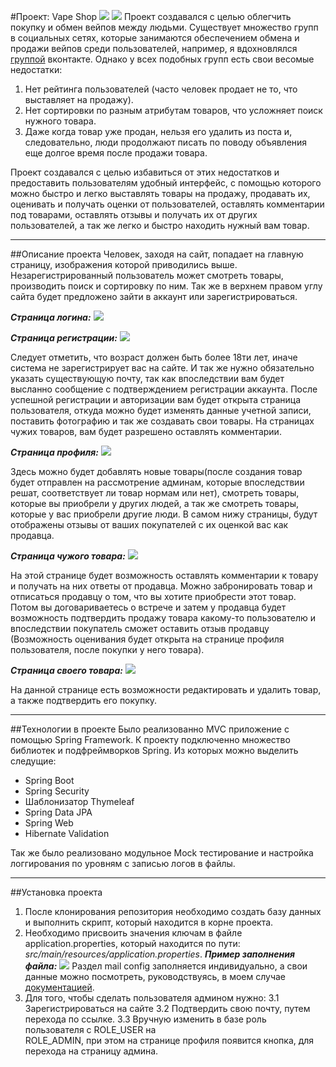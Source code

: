 #Проект: Vape Shop
![](https://sun9-88.userapi.com/impg/cPALhr_ZU7ose-i_n8l2N1QHUNn8ZJ57Z-6q8A/9BnJDfl_B2w.jpg?size=2487x1272&quality=96&sign=3748bc063e3fe73db453e99fedcb0883&type=album)
![](https://sun9-60.userapi.com/impg/49I_S5R7pTFUhgIZ-YzlOsjpyr4Aw_jZOzrPuQ/vvhsYnuIbeg.jpg?size=2491x1270&quality=96&sign=aa7e0241470714ae3e1234358c99735b&type=album)
Проект создавался с целью облегчить покупку и обмен вейпов между людьми. Существует множество групп в социальных сетях, которые занимаются обеспечением обмена и продажи вейпов среди пользователей, например, я вдохновлялся [группой](https://vk.com/novosib54vp) вконтакте. Однако у всех подобных групп есть свои весомые недостатки:
1. Нет рейтинга пользователей (часто человек продает не то, что выставляет на продажу).
2. Нет сортировки по разным атрибутам товаров, что усложняет поиск нужного товара.
3. Даже когда товар уже продан, нельзя его удалить из поста и, следовательно, люди продолжают писать по поводу объявления еще долгое время после продажи товара.

Проект создавался с целью избавиться от этих недостатков и предоставить пользователям удобный интерфейс, с помощью которого можно быстро и легко выставлять товары на продажу, продавать их, оценивать и получать оценки от пользователей, оставлять комментарии под товарами, оставлять отзывы и получать их от других пользователей, а так же легко и быстро находить нужный вам товар.

---

##Описание проекта
Человек, заходя на сайт, попадает на главную страницу, изображения которой приводились выше. Незарегистрированный пользователь может смотреть товары, производить поиск и сортировку по ним. Так же в верхнем правом углу сайта будет предложено зайти в аккаунт или зарегистрироваться.

___Страница логина:___
![](https://sun9-75.userapi.com/impg/DuxOEMXcvwakZuBrj0lBxk6bh53_R-oX-DKE3g/tgk_cFOVNbI.jpg?size=2493x1270&quality=96&sign=286fc5f4750434687d2e9baae8ef85b6&type=album)

___Страница регистрации:___
![](https://sun9-73.userapi.com/impg/sEo9A5gfts-pzr7tJp9L7Zl_ouvC_CUPLMtcnQ/81hSpjX4ngg.jpg?size=2489x1275&quality=96&sign=80036f76ab9392e4163c08db6a086b09&type=album)

Следует отметить, что возраст должен быть более 18ти лет, иначе система не зарегистрирует вас на сайте. И так же нужно обязательно указать существующую почту, так как впоследствии вам будет высланно сообщение с подтверждением регистрации аккаунта.
После успешной регистрации и авторизации вам будет открыта страница пользователя, откуда можно будет изменять данные учетной записи, поставить фотографию и так же создавать свои товары. На страницах чужих товаров, вам будет разрешено оставлять комментарии.

___Страница профиля:___
![](https://sun9-86.userapi.com/impg/JqcftM1g68kIsuRiOYMNv1Yo1E4tRAs8W5FKeA/kEAgXrLlzoU.jpg?size=2489x1276&quality=96&sign=ca80f0f0899913abe5da5ad331a25528&type=album)

Здесь можно будет добавлять новые товары(после создания товар будет отправлен на рассмотрение админам, которые впоследствии решат, соответствует ли товар нормам или нет), смотреть товары, которые вы приобрели у других людей, а так же смотреть товары, которые у вас приобрели другие люди. В самом нижу страницы, будут отображены отзывы от ваших покупателей с их оценкой вас как продавца.

___Страница чужого товара:___
![](https://sun9-87.userapi.com/impg/_QLEaiTN9OkjF6vHjteDIUCUZszBi3Q3qtMqXg/qlVEK_5wrno.jpg?size=1321x1158&quality=96&sign=3471b6b2a95acacf0d01457bd141a747&type=album)

На этой странице будет возможность оставлять комментарии к товару и получать на них ответы от продавца. Можно забронировать товар и отписаться продавцу о том, что вы хотите приобрести этот товар. Потом вы договариваетесь о встрече и затем у продавца будет возможность подтвердить продажу товара какому-то пользователю и впоследствии покупатель сможет оставить отзыв продавцу (Возможность оценивания будет открыта на странице профиля пользователя, после покупки у него товара).

___Страница своего товара:___
![](https://sun9-34.userapi.com/impg/olU_t5AlkMIKO1GXwZx9gi33L229keir7NdSGQ/YUJ8bFEfz3k.jpg?size=1325x1133&quality=96&sign=5d94eb35a06e4dfeab3de0db4f245777&type=album)

На данной странице есть возможности редактировать и удалить товар, а также подтвердить его покупку.

---

##Технологии в проекте
Было реализованно MVC приложение с помощью Spring Framework.
К проекту подключенно множество библиотек и подфреймворков Spring. Из которых можно выделить следущие:
* Spring Boot
* Spring Security
* Шаблонизатор Thymeleaf
* Spring Data JPA
* Spring Web
* Hibernate Validation

Так же было реализовано модульное Mock тестирование и настройка логгирования по уровням с записью логов в файлы.

---

##Установка проекта
1. После клонирования репозитория необходимо создать базу данных и выполнить скрипт, который находится в корне проекта.
2. Необходимо присвоить значения ключам в файле application.properties, который находится по пути: _src/main/resources/application.properties_. 
___Пример заполнения файла:___
![](https://sun9-80.userapi.com/impg/ZQckjEjrbhEjr9dI2u85DfIOvZmp9ljdgL1Nig/Ffd4Lu7piHw.jpg?size=973x597&quality=96&sign=61b580afc33031e6fd94e9b4eb835064&type=album)
Раздел mail config заполняется индивидуально, а свои данные можно посмотреть, руководствуясь, в моем случае [документацией](https://help.mail.ru/mail/security/protection/external).
3. Для того, чтобы сделать пользователя админом нужно:
    3.1 Зарегистрироваться на сайте
    3.2 Подтвердить свою почту, путем перехода по ссылке.
    3.3 Вручную изменить в базе роль пользователя с ROLE_USER на        
    ROLE_ADMIN, при этом на странице профиля появится кнопка, для   
    перехода на страницу админа. 
